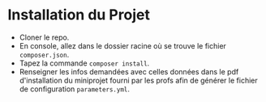 # Installation du Projet

- Cloner le repo.
- En console, allez dans le dossier racine où se trouve le fichier `composer.json`.
- Tapez la commande `composer install`.
- Renseigner les infos demandées avec celles données dans le pdf d'installation du miniprojet fourni par les profs afin de générer le fichier de configuration `parameters.yml`.